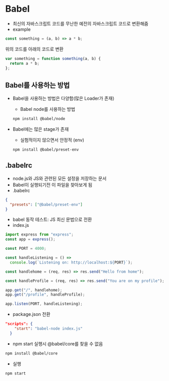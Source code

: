 # Babel

- 최신의 자바스크립트 코드를 무난한 예전의 자바스크립트 코드로 변환해줌
- example

```js
const something = (a, b) => a * b;
```

위의 코드를 아래의 코드로 변환

```js
var something = function something(a, b) {
  return a * b;
};
```

## Babel를 사용하는 방법

- Babel을 사용하는 방법은 다양함(많은 Loader가 존재)

  - Babel node를 사용하는 방법

  ```sh
  npm install @babel/node
  ```

- Babel에는 많은 stage가 존재

  - 실험적이지 않으면서 안정적 (env)

  ```sh
  npm install @babel/preset-env
  ```

## .babelrc

- node.js와 JS와 관련된 모든 설정을 저장하는 문서
- Babel이 실행되기전 이 파일을 찾아보게 됨
- .babelrc

```json
{
  "presets": ["@babel/preset-env"]
}
```

- babel 동작 테스트: JS 최신 문법으로 전환
- index.js

```js
import express from "express";
const app = express();

const PORT = 4000;

const handleListening = () =>
  console.log(`Listening on: http://localhost:${PORT}`);

const handlehome = (req, res) => res.send("Hello from home");

const handleProfile = (req, res) => res.send("You are on my profile");

app.get("/", handlehome);
app.get("/profile", handleProfile);

app.listen(PORT, handleListening);
```

- package.json 전환

```json
"scripts": {
    "start": "babel-node index.js"
  }
```

- npm start 실행시 @babel/core를 찾을 수 없음

```sh
npm install @babel/core
```

- 실행

```sh
npm start
```